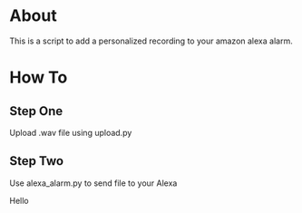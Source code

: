 # About
This is a script to add a personalized recording to your amazon alexa alarm.

# How To

## Step One
Upload .wav file using upload.py

## Step Two
Use alexa_alarm.py to send file to your Alexa


Hello
